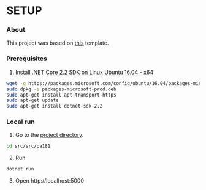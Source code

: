 # SETUP

### About

This project was based on [this](https://github.com/IBM-Cloud/aspnet-core-helloworld/) template.

### Prerequisites

1. [Install .NET Core 2.2 SDK on Linux Ubuntu 16.04 - x64](https://dotnet.microsoft.com/download/linux-package-manager/ubuntu16-04/sdk-2.2.202)

  ```sh
  wget -q https://packages.microsoft.com/config/ubuntu/16.04/packages-microsoft-prod.deb
  sudo dpkg -i packages-microsoft-prod.deb
  sudo apt-get install apt-transport-https
  sudo apt-get update
  sudo apt-get install dotnet-sdk-2.2
  ```

### Local run

1. Go to the [project directory](https://github.com/europ/MUNI-FI-PA181/blob/ASP.NET/src/src/pa181).
  ```sh
  cd src/src/pa181
  ```

2. Run
  ```sh
  dotnet run
  ```

3. Open http://localhost:5000
